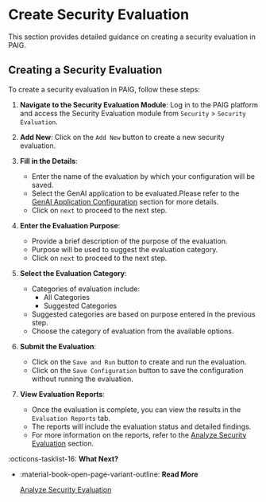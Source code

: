 # Create Security Evaluation

This section provides detailed guidance on creating a security evaluation in PAIG. 

## Creating a Security Evaluation

To create a security evaluation in PAIG, follow these steps:

1. **Navigate to the Security Evaluation Module**: Log in to the PAIG platform and access the Security Evaluation module from  `Security` > `Security Evaluation`.
2. **Add New**: Click on the `Add New` button to create a new security evaluation.
3. **Fill in the Details**: 
    - Enter the name of the evaluation by which your configuration will be saved.
    - Select the GenAI application to be evaluated.Please refer to the [GenAI Application Configuration](application-configuration.md) section for more details.
    - Click on `next` to proceed to the next step.
4. **Enter the Evaluation Purpose**: 
    - Provide a brief description of the purpose of the evaluation.
    - Purpose will be used to suggest the evaluation category.
    - Click on `next` to proceed to the next step.
5. **Select the Evaluation Category**: 
    - Categories of evaluation include:
        - All Categories
        - Suggested Categories
    - Suggested categories are based on purpose entered in the previous step.
    - Choose the category of evaluation from the available options.
6. **Submit the Evaluation**: 
    - Click on the `Save and Run` button to create and run the evaluation.
    - Click on the `Save Configuration` button to save the configuration without running the evaluation.
   
7. **View Evaluation Reports**: 
    - Once the evaluation is complete, you can view the results in the `Evaluation Reports` tab.
    - The reports will include the evaluation status and detailed findings.
    - For more information on the reports, refer to the [Analyze Security Evaluation](analyze-security-evaluation.md) section.

:octicons-tasklist-16: **What Next?**
<div class="grid cards" markdown>

-   :material-book-open-page-variant-outline: __Read More__

    [Analyze Security Evaluation](analyze-security-evaluation.md)

</div>